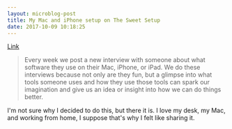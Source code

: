 ```yaml
---
layout: microblog-post
title: My Mac and iPhone setup on The Sweet Setup
date: 2017-10-09 10:18:25
---
```

[Link](https://thesweetsetup.com/jonathan-buys-mac-iphone-setup/)

>Every week we post a new interview with someone about what software they use on their Mac, iPhone, or iPad. We do these interviews because not only are they fun, but a glimpse into what tools someone uses and how they use those tools can spark our imagination and give us an idea or insight into how we can do things better.

I'm not sure why I decided to do this, but there it is. I love my desk, my Mac, and working from home, I suppose that's why I felt like sharing it. 